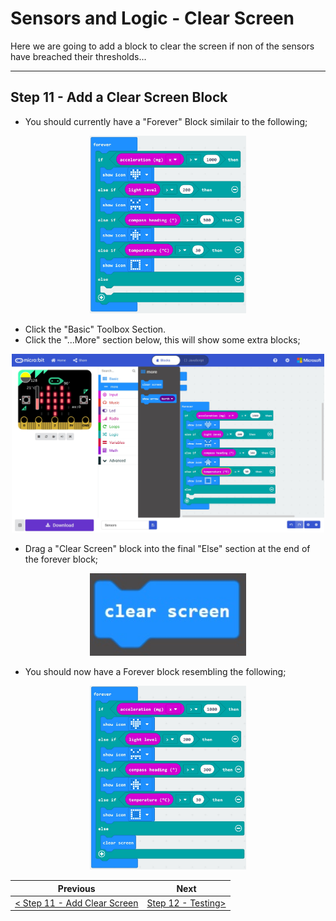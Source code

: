 # Sensors and Logic - Clear Screen #

Here we are going to add a block to clear the screen if non of the sensors have breached their thresholds...

----

## Step 11 - Add a Clear Screen Block ##

- You should currently have a "Forever" Block similair to the following;

<p align="center">
    <img src="images/10-temperature-icon-chosen.jpg" width="250px" >
</p>

- Click the "Basic" Toolbox Section.
- Click the "...More" section below, this will show some extra blocks;

<p align="center">
    <img src="images/11-basic-more.jpg" width="500px" >
</p>

- Drag a "Clear Screen" block into the final "Else" section at the end of the forever block;

<p align="center">
    <img src="images/11-clear-screen-block.jpg" width="250px" >
</p>

- You should now have a Forever block resembling the following;

<p align="center">
    <img src="images/11-clear-screen-block-placed.jpg" width="250px" >
</p>

| Previous | Next |
| -------- | ---- |
| [< Step 11 - Add Clear Screen](11-add-clear-screen.md) | [ Step 12 - Testing>](12-testing.md) |